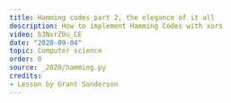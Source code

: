 ```yaml
---
title: Hamming codes part 2, the elegance of it all
description: How to implement Hamming Codes with xors
video: b3NxrZOu_CE
date: "2020-09-04"
topic: Computer science
order: 0
source: _2020/hamming.py
credits:
- Lesson by Grant Sanderson
---
```

